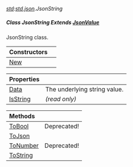 _[std](../../modules/std/std-module.md):[std.json](../../modules/std/std-json.md).JsonString_
##### Class JsonString Extends [JsonValue](../../modules/std/std-json-jsonvalue.md)
JsonString class.

| Constructors | |
|:---|:---|
| [New](std-json-jsonstring-new.md) |  |

| Properties | |
|:---|:---|
| [Data](std-json-jsonstring-data.md) | The underlying string value. |
| [IsString](std-json-jsonstring-isstring.md) |  _(read only)_ |

| Methods | |
|:---|:---|
| [ToBool](std-json-jsonstring-tobool.md) |  Deprecated! |
| [ToJson](std-json-jsonstring-tojson.md) |  |
| [ToNumber](std-json-jsonstring-tonumber.md) |  Deprecated! |
| [ToString](std-json-jsonstring-tostring.md) |  |
